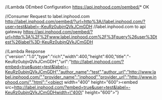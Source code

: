 //Lambda OEmbed Configuration
https://api.inphood.com/oembed/* OK

//Consumer Request to label.inphood.com
http://label.inphood.com/oembed/?url=http%3A//label.inphood.com/?user=test&label=-KeuRz0ubjnQVkJCmGDH
//label.inphood.com to api gateway
https://api.inphood.com/oembed/?url=http%3A%2F%2Fwww.label.inphood.com%2F%3Fquery%26user%3Dtest%26label%3D-KeuRz0ubjnQVkJCmGDH

//Lambda Response
{"version":"1.0","type":"rich","width":400,"height":600,"title":"-KeuRz0ubjnQVkJCmGDH","url":"http://label.inphood.com/?embed=true&user=test&label=-KeuRz0ubjnQVkJCmGDH","author_name":"test","author_url":"http://www.label.inphood.com/","provider_name":"inphood","provider_url":"http://www.inphood.com/","html":"<object width=\"400\" height=\"600\"><embed src=http://label.inphood.com/?embed=true&user=test&label=-KeuRz0ubjnQVkJCmGDHwidth=\"400\" height=\"600\"></embed></object>"}